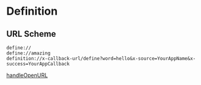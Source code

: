 # Definition

## URL Scheme

    define://
    define://amazing
    definition://x-callback-url/define?word=hello&x-source=YourAppName&x-success=YourAppCallback

[handleOpenURL](http://handleopenurl.com/scheme/definition)